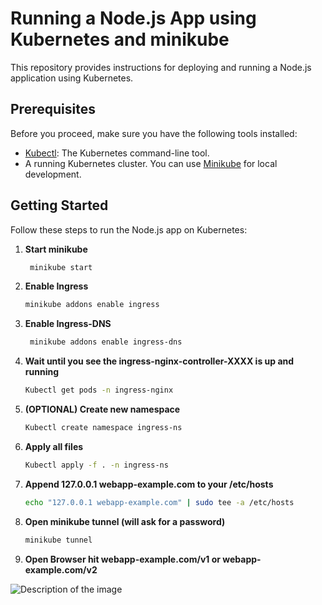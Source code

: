 # Running a Node.js App using Kubernetes and minikube

This repository provides instructions for deploying and running a Node.js application using Kubernetes.

## Prerequisites

Before you proceed, make sure you have the following tools installed:

- [Kubectl](https://kubernetes.io/docs/tasks/tools/install-kubectl/): The Kubernetes command-line tool.
- A running Kubernetes cluster. You can use [Minikube](https://minikube.sigs.k8s.io/docs/start/) for local development.

## Getting Started

Follow these steps to run the Node.js app on Kubernetes:

1. **Start minikube**
   ```bash
    minikube start
2. **Enable Ingress**
    ```bash
    minikube addons enable ingress
3. **Enable Ingress-DNS**
   ```bash
    minikube addons enable ingress-dns
4. **Wait until you see the ingress-nginx-controller-XXXX is up and running**
    ```bash
    Kubectl get pods -n ingress-nginx
6. **(OPTIONAL) Create new namespace**
    ```bash
    Kubectl create namespace ingress-ns
7. **Apply all files**
    ```bash
    Kubectl apply -f . -n ingress-ns
8. **Append 127.0.0.1 webapp-example.com to your /etc/hosts**
    ```bash
    echo "127.0.0.1 webapp-example.com" | sudo tee -a /etc/hosts 
9. **Open minikube tunnel (will ask for a password)**
    ```bash
    minikube tunnel 
10. **Open Browser hit webapp-example.com/v1 or webapp-example.com/v2**



<img src="https://github.com/AhmedAbdEllatiif/AhmedAbdEllatiif/assets/40568882/ca8d1198-6c92-4f67-a982-786269c4a64e" alt="Description of the image">